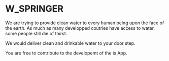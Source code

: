 # W_SPRINGER

We are trying to provide clean water to every human being upon the face of the earth. As much as many developped coutries have access to water, some people still die of thirst.

We would deliver clean and drinkable water to your door step.

You are free to contribute to the developemt of the is App.
